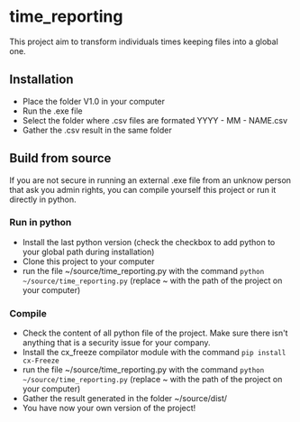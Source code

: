 # time_reporting

This project aim to transform individuals times keeping files into a global one.

## Installation
* Place the folder V1.0 in your computer
* Run the .exe file
* Select the folder where .csv files are formated YYYY - MM - NAME.csv
* Gather the .csv result in the same folder

## Build from source
If you are not secure in running an external .exe file from an unknow person that ask you admin rights, you can compile yourself this project or run it directly in python.

### Run in python
* Install the last python version (check the checkbox to add python to your global path during installation)
* Clone this project to your computer
* run the file ~/source/time_reporting.py with the command `python ~/source/time_reporting.py` (replace ~ with the path of the project on your computer)

### Compile
* Check the content of all python file of the project. Make sure there isn't anything that is a security issue for your company.
* Install the cx_freeze compilator module with the command `pip install cx-Freeze`
* run the file ~/source/time_reporting.py with the command `python ~/source/time_reporting.py` (replace ~ with the path of the project on your computer)
* Gather the result generated in the folder ~/source/dist/
* You have now your own version of the project!
